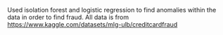 Used isolation forest and logistic regression to find anomalies within the data in order to find fraud.
All data is from https://www.kaggle.com/datasets/mlg-ulb/creditcardfraud
